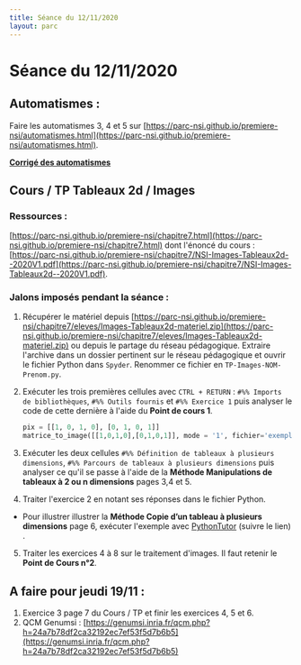 ```yaml
---
title: Séance du 12/11/2020
layout: parc
---
```


# Séance du 12/11/2020

## Automatismes :

Faire les automatismes 3, 4 et 5 sur [https://parc-nsi.github.io/premiere-nsi/automatismes.html](https://parc-nsi.github.io/premiere-nsi/automatismes.html).

__[Corrigé des automatismes](automatismes/automatismes.py)__

## Cours / TP Tableaux 2d / Images


### Ressources :

[https://parc-nsi.github.io/premiere-nsi/chapitre7.html](https://parc-nsi.github.io/premiere-nsi/chapitre7.html) dont l'énoncé du cours : [https://parc-nsi.github.io/premiere-nsi/chapitre7/NSI-Images-Tableaux2d--2020V1.pdf](https://parc-nsi.github.io/premiere-nsi/chapitre7/NSI-Images-Tableaux2d--2020V1.pdf).


### Jalons imposés pendant la séance :

1. Récupérer le matériel depuis [https://parc-nsi.github.io/premiere-nsi/chapitre7/eleves/Images-Tableaux2d-materiel.zip](https://parc-nsi.github.io/premiere-nsi/chapitre7/eleves/Images-Tableaux2d-materiel.zip) ou depuis le partage du réseau pédagogique. Extraire l'archive dans un dossier pertinent sur le réseau pédagogique et ouvrir le fichier Python dans `Spyder`.  Renommer ce fichier en `TP-Images-NOM-Prenom.py`.
   
2. Exécuter les trois  premières cellules avec `CTRL + RETURN`  : `#%% Imports de bibliothèques`, `#%% Outils fournis`  et `#%% Exercice 1` puis analyser le code de cette dernière à l'aide du **Point de cours 1**.

    ~~~python
    pix = [[1, 0, 1, 0], [0, 1, 0, 1]]
    matrice_to_image([[1,0,1,0],[0,1,0,1]], mode = '1', fichier='exemple_binaire_4x2.png',res=1)
    ~~~

3. Exécuter les deux cellules `#%% Définition de tableaux à plusieurs dimensions`,  `#%% Parcours de tableaux à plusieurs dimensions` puis analyser ce qu'il se passe à l'aide de la  **Méthode Manipulations de tableaux à 2 ou n dimensions** pages 3,4 et 5.

4. Traiter l'exercice 2 en notant ses réponses dans le fichier Python.
   
  *  Pour illustrer illustrer la **Méthode Copie d’un tableau à plusieurs dimensions** page 6, exécuter l'exemple avec [PythonTutor](http://pythontutor.com/visualize.html#code=def%20copie_tab%28t%29%3A%0A%20%20%20%20res%20%3D%20%5B%5D%0A%20%20%20%20for%20x%20in%20t%3A%0A%20%20%20%20%20%20%20%20res.append%28x%29%0A%20%20%20%20return%20res%0A%0AM%20%3D%20%5B%5B1,2%5D,%5B3,4%5D%5D%0AN%20%3D%20copie_tab%28M%29%0AM%5B0%5D%5B0%5D%20%3D%200&cumulative=false&curInstr=13&heapPrimitives=nevernest&mode=display&origin=opt-frontend.js&py=3&rawInputLstJSON=%5B%5D&textReferences=false) (suivre le lien) .


5. Traiter les exercices 4 à 8 sur le traitement d'images. Il faut retenir le **Point de Cours n°2**.


## A faire pour jeudi 19/11 :

1. Exercice 3 page 7 du Cours / TP et finir les exercices 4, 5 et 6.
2. QCM Genumsi : [https://genumsi.inria.fr/qcm.php?h=24a7b78df2ca32192ec7ef53f5d7b6b5](https://genumsi.inria.fr/qcm.php?h=24a7b78df2ca32192ec7ef53f5d7b6b5)


